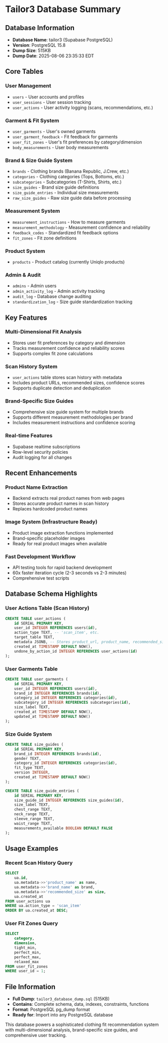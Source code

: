 # Tailor3 Database Summary

## Database Information
- **Database Name**: tailor3 (Supabase PostgreSQL)
- **Version**: PostgreSQL 15.8
- **Dump Size**: 515KB
- **Dump Date**: 2025-08-06 23:35:33 EDT

## Core Tables

### User Management
- `users` - User accounts and profiles
- `user_sessions` - User session tracking
- `user_actions` - User activity logging (scans, recommendations, etc.)

### Garment & Fit System
- `user_garments` - User's owned garments
- `user_garment_feedback` - Fit feedback for garments
- `user_fit_zones` - User's fit preferences by category/dimension
- `body_measurements` - User body measurements

### Brand & Size Guide System
- `brands` - Clothing brands (Banana Republic, J.Crew, etc.)
- `categories` - Clothing categories (Tops, Bottoms, etc.)
- `subcategories` - Subcategories (T-Shirts, Shirts, etc.)
- `size_guides` - Brand size guide definitions
- `size_guide_entries` - Individual size measurements
- `raw_size_guides` - Raw size guide data before processing

### Measurement System
- `measurement_instructions` - How to measure garments
- `measurement_methodology` - Measurement confidence and reliability
- `feedback_codes` - Standardized fit feedback options
- `fit_zones` - Fit zone definitions

### Product System
- `products` - Product catalog (currently Uniqlo products)

### Admin & Audit
- `admins` - Admin users
- `admin_activity_log` - Admin activity tracking
- `audit_log` - Database change auditing
- `standardization_log` - Size guide standardization tracking

## Key Features

### Multi-Dimensional Fit Analysis
- Stores user fit preferences by category and dimension
- Tracks measurement confidence and reliability scores
- Supports complex fit zone calculations

### Scan History System
- `user_actions` table stores scan history with metadata
- Includes product URLs, recommended sizes, confidence scores
- Supports duplicate detection and deduplication

### Brand-Specific Size Guides
- Comprehensive size guide system for multiple brands
- Supports different measurement methodologies per brand
- Includes measurement instructions and confidence scoring

### Real-time Features
- Supabase realtime subscriptions
- Row-level security policies
- Audit logging for all changes

## Recent Enhancements

### Product Name Extraction
- Backend extracts real product names from web pages
- Stores accurate product names in scan history
- Replaces hardcoded product names

### Image System (Infrastructure Ready)
- Product image extraction functions implemented
- Brand-specific placeholder images
- Ready for real product images when available

### Fast Development Workflow
- API testing tools for rapid backend development
- 60x faster iteration cycle (2-3 seconds vs 2-3 minutes)
- Comprehensive test scripts

## Database Schema Highlights

### User Actions Table (Scan History)
```sql
CREATE TABLE user_actions (
    id SERIAL PRIMARY KEY,
    user_id INTEGER REFERENCES users(id),
    action_type TEXT, -- 'scan_item', etc.
    target_table TEXT,
    metadata JSONB, -- Stores product_url, product_name, recommended_size, etc.
    created_at TIMESTAMP DEFAULT NOW(),
    undone_by_action_id INTEGER REFERENCES user_actions(id)
);
```

### User Garments Table
```sql
CREATE TABLE user_garments (
    id SERIAL PRIMARY KEY,
    user_id INTEGER REFERENCES users(id),
    brand_id INTEGER REFERENCES brands(id),
    category_id INTEGER REFERENCES categories(id),
    subcategory_id INTEGER REFERENCES subcategories(id),
    size_label TEXT,
    created_at TIMESTAMP DEFAULT NOW(),
    updated_at TIMESTAMP DEFAULT NOW()
);
```

### Size Guide System
```sql
CREATE TABLE size_guides (
    id SERIAL PRIMARY KEY,
    brand_id INTEGER REFERENCES brands(id),
    gender TEXT,
    category_id INTEGER REFERENCES categories(id),
    fit_type TEXT,
    version INTEGER,
    created_at TIMESTAMP DEFAULT NOW()
);

CREATE TABLE size_guide_entries (
    id SERIAL PRIMARY KEY,
    size_guide_id INTEGER REFERENCES size_guides(id),
    size_label TEXT,
    chest_range TEXT,
    neck_range TEXT,
    sleeve_range TEXT,
    waist_range TEXT,
    measurements_available BOOLEAN DEFAULT FALSE
);
```

## Usage Examples

### Recent Scan History Query
```sql
SELECT 
    ua.id,
    ua.metadata->>'product_name' as name,
    ua.metadata->>'brand_name' as brand,
    ua.metadata->>'recommended_size' as size,
    ua.created_at
FROM user_actions ua
WHERE ua.action_type = 'scan_item'
ORDER BY ua.created_at DESC;
```

### User Fit Zones Query
```sql
SELECT 
    category,
    dimension,
    tight_min,
    perfect_min,
    perfect_max,
    relaxed_max
FROM user_fit_zones
WHERE user_id = 1;
```

## File Information
- **Full Dump**: `tailor3_database_dump.sql` (515KB)
- **Contains**: Complete schema, data, indexes, constraints, functions
- **Format**: PostgreSQL pg_dump format
- **Ready for**: Import into any PostgreSQL database

This database powers a sophisticated clothing fit recommendation system with multi-dimensional analysis, brand-specific size guides, and comprehensive user tracking.
